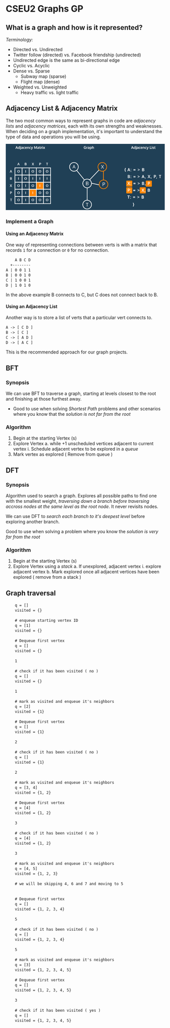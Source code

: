 # CSEU2 Graphs GP

## What is a graph and how is it represented?

*Terminology:*

- Directed vs. Undirected
- Twitter follow (directed) vs. Facebook friendship (undirected)
- Undirected edge is the same as bi-directional edge
- Cyclic vs. Acyclic
- Dense vs. Sparse
    - Subway map (sparse)
    - Flight map (dense)
- Weighted vs. Unweighted
    - Heavy traffic vs. light traffic

## Adjacency List & Adjacency Matrix
The two most common ways to represent graphs in code are *adjacency lists* and *adjacency matrices*, each with its own strengths and weaknesses. When deciding on a graph implementation, it's important to understand the type of data and operations you will be using.

![Different ways to represent a graph](img/representations.png)

### Implement a Graph

#### Using an Adjacency Matrix 

One way of representing connections between verts is with a matrix that
records `1` for a connection or `0` for no connection.

```
    A B C D
  +--------
A | 0 0 1 1
B | 0 0 1 0
C | 1 0 0 1
D | 1 0 1 0
```

In the above example B connects to C, but C does not connect back to B.

#### Using an Adjacency List

Another way is to store a list of verts that a particular vert connects
to.

```
A -> [ C D ]
B -> [ C ]
C -> [ A D ]
D -> [ A C ]
```

This is the recommended approach for our graph projects.

## BFT

### Synopsis
We can use BFT to traverse a graph, starting at levels closest to the root and finishing at those furthest away.
- Good to use when solving *Shortest Path* problems and other scenarios where you know that the *solution is not far from the root*

### Algorithm
1. Begin at the starting Vertex (s)
2. Explore Vertex
    a. while +1 unscheduled vertices adjacent to current vertex
        i. Schedule adjacent vertex to be explored in a *queue*
3. Mark vertex as explored ( Remove from queue )

## DFT

### Synopsis
Algorithm used to search a graph. Explores all possible paths to find one with the smallest weight, *traversing down a branch before traversing accross nodes at the same level as the root node*. It never revisits nodes.

We can use DFT to *search each branch to it's deepest level* before exploring another branch.

Good to use when solving a problem where you know the *solution is very far from the root*

### Algorithm
1. Begin at the starting Vertex (s)
2. Explore Vertex using a *stack*
    a. If unexplored, adjacent vertex
        i. explore adjacent vertex
    b. Mark explored once all adjacent vertices have been explored ( remove from a stack )

## Graph traversal

```
    q = []
    visited = {}

    # enqueue starting vertex ID
    q = [1]
    visited = {}

    # Dequeue first vertex
    q = []
    visited = {}

    1

    # check if it has been visited ( no )
    q = []
    visited = {}

    1

    # mark as visited and enqueue it's neighbors
    q = [2]
    visited = {1}

    # Dequeue first vertex
    q = []
    visited = {1}

    2

    # check if it has been visited ( no )
    q = []
    visited = {1}

    2

    # mark as visited and enqueue it's neighbors
    q = [3, 4]
    visited = {1, 2}

    # Dequeue first vertex
    q = [4]
    visited = {1, 2}

    3

    # check if it has been visited ( no )
    q = [4]
    visited = {1, 2}

    3

    # mark as visited and enqueue it's neighbors
    q = [4, 5]
    visited = {1, 2, 3}

    # we will be skipping 4, 6 and 7 and moving to 5

    
    # Dequeue first vertex
    q = []
    visited = {1, 2, 3, 4}

    5

    # check if it has been visited ( no )
    q = []
    visited = {1, 2, 3, 4}

    5

    # mark as visited and enqueue it's neighbors
    q = [3]
    visited = {1, 2, 3, 4, 5}

    # Dequeue first vertex
    q = []
    visited = {1, 2, 3, 4, 5}

    3

    # check if it has been visited ( yes )
    q = []
    visited = {1, 2, 3, 4, 5}

```